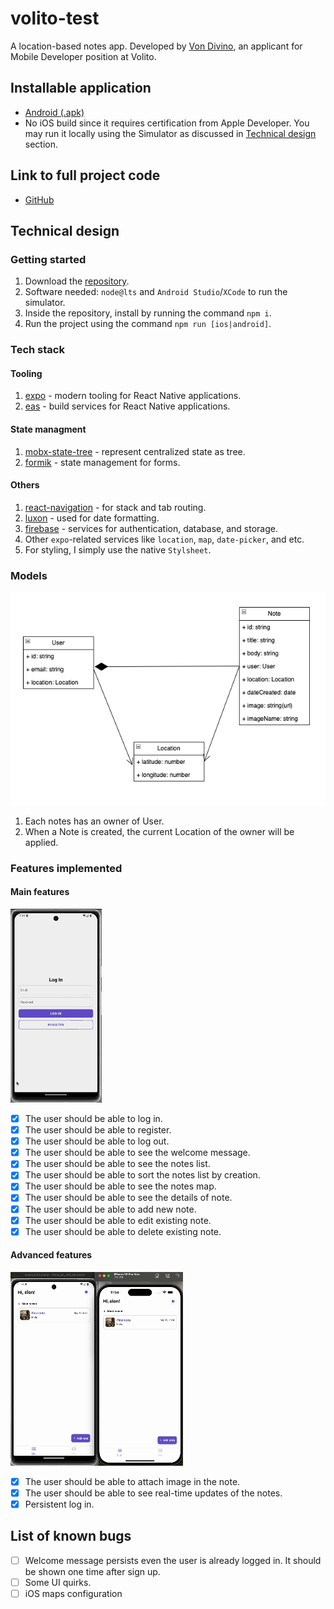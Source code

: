 # volito-test

A location-based notes app. Developed by [Von Divino](https://www.linkedin.com/in/von-divino/), an applicant for Mobile Developer position at Volito.

## Installable application

- [Android (.apk)](https://expo.dev/accounts/vrfdivino/projects/volito-test/builds/0dc990a3-fc1f-43fd-8a71-be978c849376)
- No iOS build since it requires certification from Apple Developer. You may run it locally using the Simulator as discussed in [Technical design](#technical-design) section.

## Link to full project code

- [GitHub](https://github.com/vrfdivino/volito-test)

## Technical design

### Getting started

1. Download the [repository](#link-to-full-project-code).
2. Software needed: `node@lts` and `Android Studio`/`XCode` to run the simulator.
3. Inside the repository, install by running the command `npm i`.
4. Run the project using the command `npm run [ios|android]`.

### Tech stack

#### Tooling

1. [expo](https://docs.expo.dev/) - modern tooling for React Native applications.
2. [eas](https://docs.expo.dev/tutorial/eas/introduction/) - build services for React Native applications.

#### State managment

1. [mobx-state-tree](https://mobx-state-tree.js.org/intro/welcome) - represent centralized state as tree.
2. [formik](https://formik.org/docs/overview) - state management for forms.

#### Others

1. [react-navigation](https://reactnavigation.org/) - for stack and tab routing.
2. [luxon](https://moment.github.io/luxon/#/) - used for date formatting.
3. [firebase](https://firebase.google.com/) - services for authentication, database, and storage.
4. Other `expo`-related services like `location`, `map`, `date-picker`, and etc.
5. For styling, I simply use the native `Stylsheet`.

### Models

![uml](/docs//uml.png)

1. Each notes has an owner of User.
2. When a Note is created, the current Location of the owner will be applied.

### Features implemented

#### Main features

![main features](/docs//main.gif)

- [x] The user should be able to log in.
- [x] The user should be able to register.
- [x] The user should be able to log out.
- [x] The user should be able to see the welcome message.
- [x] The user should be able to see the notes list.
- [x] The user should be able to sort the notes list by creation.
- [x] The user should be able to see the notes map.
- [x] The user should be able to see the details of note.
- [x] The user should be able to add new note.
- [x] The user should be able to edit existing note.
- [x] The user should be able to delete existing note.

#### Advanced features

![advanced features](/docs//advanced.gif)

- [x] The user should be able to attach image in the note.
- [x] The user should be able to see real-time updates of the notes.
- [x] Persistent log in.

## List of known bugs

- [ ] Welcome message persists even the user is already logged in. It should be shown one time after sign up.
- [ ] Some UI quirks.
- [ ] iOS maps configuration
